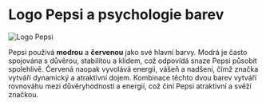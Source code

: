 # Logo Pepsi a psychologie barev

![Logo Pepsi]([[[https://upload.wikimedia.org/wikipedia/commons/thumb/a/a5/Pepsi_logo_2014.svg/200px-Pepsi_logo_2014.svg.png](https://www.edigitalagency.com.au/wp-content/uploads/Pepsi-logo-PNG.png)](https://upload.wikimedia.org/wikipedia/commons/thumb/6/68/Pepsi_2023.svg/1024px-Pepsi_2023.svg.png)](https://upload.wikimedia.org/wikipedia/commons/thumb/6/68/Pepsi_2023.svg/1024px-Pepsi_2023.svg.png))

Pepsi používá **modrou** a **červenou** jako své hlavní barvy. Modrá je často spojována s důvěrou, stabilitou a klidem, což odpovídá snaze Pepsi působit spolehlivě. Červená naopak vyvolává energii, vášeň a nadšení, čímž značka vytváří dynamický a atraktivní dojem. Kombinace těchto dvou barev vytváří rovnováhu mezi důvěryhodností a energií, což činí Pepsi atraktivní a svěží značkou.
